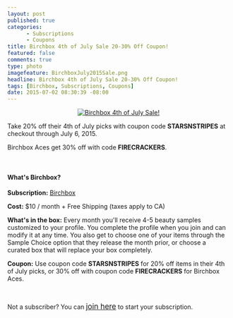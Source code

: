```yaml
---
layout: post
published: true
categories: 
      - Subscriptions
      - Coupons
title: Birchbox 4th of July Sale 20-30% Off Coupon!
featured: false
comments: true
type: photo
imagefeature: BirchboxJuly2015Sale.png
headline: Birchbox 4th of July Sale 20-30% Off Coupon!
tags: [Birchbox, Subscriptions, Coupons]
date: 2015-07-02 08:30:39 -08:00
---
```


<center><a href="https://www.birchbox.com/invite/whatsupmailbox" target="_blank">
<img src="/images/BirchboxJuly2015Sale.png" border="0" style="border:none;max-width:100%;" alt="Birchbox 4th of July Sale!" />
</a></center>

<p>Take 20% off their 4th of July picks with coupon code <b>STARSNSTRIPES</b> at checkout through July 6, 2015.</p>
<p>Birchbox Aces get 30% off with code <b>FIRECRACKERS</b>.</p>
<br>

<H4>What's Birchbox?</H4>
<p><b>Subscription:</b> <a href="https://www.birchbox.com/invite/whatsupmailbox">Birchbox</a></p>
<p><b>Cost:</b> $10 / month + Free Shipping (taxes apply to CA)</p>
<p><b>What's in the box:</b> Every month you'll receive 4-5 beauty samples customized to your profile. You complete the profile when you join and can modify it at any time. You also get to choose one of your items through the Sample Choice option that they release the month prior, or choose a curated box that will replace your box completely.</p>
<p><b>Coupon:</b> Use coupon code <b>STARSNSTRIPES</b> for 20% off items in their 4th of July picks, or 30% off with coupon code <b>FIRECRACKERS</b> for Birchbox Aces.</p>
<br>
<p>Not a subscriber? You can <a href="https://www.birchbox.com/invite/whatsupmailbox"><big>join here</big></a> to start your subscription.</p>
